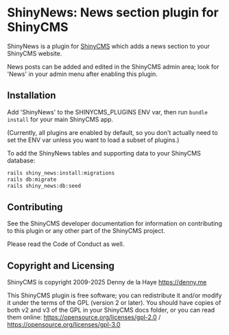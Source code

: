 # ShinyNews: News section plugin for ShinyCMS

ShinyNews is a plugin for [ShinyCMS](https://shinycms.org) which adds
a news section to your ShinyCMS website.

News posts can be added and edited in the ShinyCMS admin area; look for 'News'
in your admin menu after enabling this plugin.


## Installation

Add 'ShinyNews' to the SHINYCMS_PLUGINS ENV var, then run `bundle install`
for your main ShinyCMS app.

(Currently, all plugins are enabled by default, so you don't actually
need to set the ENV var unless you want to load a subset of plugins.)

To add the ShinyNews tables and supporting data to your ShinyCMS database:
```bash
rails shiny_news:install:migrations
rails db:migrate
rails shiny_news:db:seed
```


## Contributing

See the ShinyCMS developer documentation for information on contributing to this
plugin or any other part of the ShinyCMS project.

Please read the Code of Conduct as well.


## Copyright and Licensing

ShinyCMS is copyright 2009-2025 Denny de la Haye https://denny.me

This ShinyCMS plugin is free software; you can redistribute it and/or modify it
under the terms of the GPL (version 2 or later). You should have copies of both
v2 and v3 of the GPL in your ShinyCMS docs folder, or you can read them online:
https://opensource.org/licenses/gpl-2.0 / https://opensource.org/licenses/gpl-3.0
